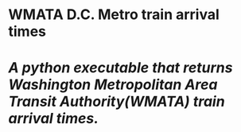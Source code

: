 # WMATA D.C. Metro train arrival times

# *A python executable that returns Washington Metropolitan Area Transit Authority(WMATA) train arrival times.*
